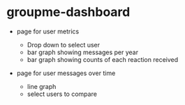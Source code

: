 # groupme-dashboard

- page for user metrics
    - Drop down to select user
    - bar graph showing messages per year
    - bar graph showing counts of each reaction received


- page for user messages over time
    - line graph
    - select users to compare
    